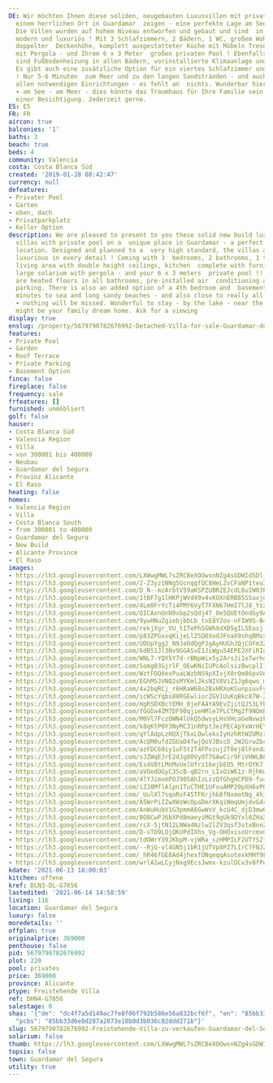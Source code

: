 ```yaml
---
DE: Wir möchten Ihnen diese soliden, neugebauten Luxusvillen mit privatem Pool an
  einem herrlichen Ort in Guardamar  zeigen - eine perfekte Lage am See und am Meer.
  Die Villen wurden auf hohem Niveau entworfen und gebaut und sind  in jedem Detail
  modern und luxuriös ! Mit 3 Schlafzimmern, 2 Bädern, 1 WC, großem Wohnbereich mit
  doppelter  Deckenhöhe, komplett ausgestatteter Küche mit Möbeln Tresen, großem Solarium
  mit Pergola - und Ihrem 6 x 3 Meter  großen privaten Pool ! Ebenfalls enthalten
  sind Fußbodenheizung in allen Bädern, vorinstallierte Klimaanlage und  Privatparkplätze.
  Es gibt auch eine zusätzliche Option für ein viertes Schlafzimmer und einen Keller
  ! Nur 5-6 Minuten  zum Meer und zu den langen Sandstränden - und auch nahe zu wirklich
  allen notwendigen Einrichtungen - es fehlt an  nichts. Wunderbar hier zu bleiben
  - am See - am Meer - dies könnte das Traumhaus für Ihre Familie sein. Fragen Sie  nach
  einer Besichtigung. Jederzeit gerne.
ES: ES
FR: FR
aircon: true
balconies: '1'
baths: 3
beach: true
beds: 4
community: Valencia
costa: Costa Blanca Süd
created: '2019-01-28 08:42:47'
currency: null
defeatures:
- Privater Pool
- Garten
- oben, dach
- Privatparkplatz
- Keller Option
description: We are pleased to present to you these solid new build luxury detached
  villas with private pool on a  unique place in Guardamar - a perfect lake and sea
  location. Designed and planned to a  very high standard, the villas are modern and
  luxurious in every detail ! Coming with 3  bedrooms, 2 bathrooms, 1 toilet, huge
  living area with double height ceilings, kitchen  complete with furnitures and bar,
  large solarium with pergola - and your 6 x 3 meters  private pool !! Also included
  are heated floors in all bathrooms, pre-installed air  conditioning and private
  parking. There is also an added option of a 4th bedroom and  basement! Just 5-6
  minutes to sea and long sandy beaches - and also close to really all  needed amenities
  - nothing will be missed. Wonderful to stay - by the lake - near the sea  - this
  might be your family dream home. Ask for a viewing
display: true
enslug: /property/5679790782676992-Detached-Villa-for-sale-Guardamar-del-Segura/
features:
- Private Pool
- Garden
- Roof Terrace
- Private Parking
- Basement Option
finca: false
fireplace: false
frequency: sale
frfeatures: []
furnished: unmöbliert
golf: false
hauser:
- Costa Blanca Süd
- Valencia Region
- Villa
- von 300001 bis 400000
- Neubau
- Guardamar del Segura
- Provinz Alicante
- El Raso
heating: false
homes:
- Valencia Region
- Villa
- Costa Blanca South
- from 300001 to 400000
- Guardamar del Segura
- New Build
- Alicante Province
- El Raso
images:
- https://lh3.googleusercontent.com/LXWwgMWL7sZRCBeXOOwsnNZg4sGDWId5Dljq8hksPfHcZWEpUO7lrMMu4x7ssi_bXnwwuOss6H1xxPZ_dUsgvBSSSuOU2-6omg=w640-rj-e30-l100
- https://lh3.googleusercontent.com/2-Z3yz1NNg5UcnqqfQC8HeLZvCFaNP1teu3kRTaa5xVvq2MzSLM3bxT4a_Np_RFgZAGQGHclLjsKIz_Qv90iXhvlBvkVSC1qWH4=w640-rj-e30-l100
- https://lh3.googleusercontent.com/D_N--mzArbtV59aKSPZUBRZEJcdL6uIW03PH4t8MKmXFLIS7LGIehV61RRri5W_Bjv9bwSoQk30NkrUvX_9Q0nK5S748JKsUwg=w640-rj-e30-l100
- https://lh3.googleusercontent.com/1tBF7g1lHKPjWVd49v4vKOXnERB85SSaxjdmk7M0VoJ9LEw7H6tbYBy2rqwzJYKK1CgaKOXR7qbOg9WpN8Lw6QfyUP_3UwZZJS0=w640-rj-e30-l100
- https://lh3.googleusercontent.com/4Lm0FrYcTi4PMY6VyT7FXN67HmI7lJ8_YzZ_cQcnzfDiPkgvwDYXB7RWlevibHXgiWCVK3d6KayOlN1Ht-v0TdJUFHsV96z4pDQ=w640-rj-e30-l100
- https://lh3.googleusercontent.com/QICAxnUnN9xbp2sQdj4T_0e5QUEtOndGy9Ake18hdzl3TPa0Yhld5kFh2lZk5ePPQ-KFECpOM6aV38-JbPqrrH6FVNsUT-R9DHI=w640-rj-e30-l100
- https://lh3.googleusercontent.com/9ywHNuZgiebjbbLb_txE8Y2ov-nFIW9S-B4JJWoW3HPMUDsFAa5FWzAbfF8akr6oTwEMcFVrjzwS-68Xycc7qgnprS9zbMMggI4=w640-rj-e30-l100
- https://lh3.googleusercontent.com/rekjXgr_VU_tITePhSGWhXdXB5gIL5Eosj-2Wtt3rLfLz6fWf0CzSwy7CI4m8smyRczxPsp3p-fmYgu51XwGQ72TjBkDPDOt=w640-rj-e30-l100
- https://lh3.googleusercontent.com/p83ZPGxxqKijeLlZSQ0XodJFnaX9shqBMxxnUH_8AJ7tfMFuJkCxIlBgMSAVIVm8yriq9h_OYwafOIPsMKrFEBq6KoQSFy9jSw=w640-rj-e30-l100
- https://lh3.googleusercontent.com/UDUpYgg2_N9JeOdQgPJgAyHUGhJQjCOFm3ZxefEh2_pqV6sPA9C15FuGRrJWjxJ-tSQH32dl8AgNWnMV8Gy5DTraDX2jRoft=w640-rj-e30-l100
- https://lh3.googleusercontent.com/6dB51Jl3Nv9GGASvE1JiWguS4EPE2XFiRIurMVL_r8PfXnxsJAGBdHG_i_8Rz900M_87okauQNH0TJrd63ykyrA69EtbHwmK=w640-rj-e30-l100
- https://lh3.googleusercontent.com/WNL7-YQY5Y7d-rBNpWix5y2ArsJi1oTwrhdejJWoNbQvtantdaCkc0Rp-SUwr88fFYaDW4vpL7czIOU81dlW0UzbRCGcn-mieQ=w640-rj-e30-l100
- https://lh3.googleusercontent.com/Somg03GjrlF_OEwKNiIUPcAolsizBwcplI1sho_0n78vq63zs9WnD6b5uZTgzk8395Xg1lCk39F0m3HSFxySHUJKfBRi8iD3nQ=w640-rj-e30-l100
- https://lh3.googleusercontent.com/WztFOQ6exPuaLWzbNS9pXIvjX0rQm86pvUe_Z03muPw3-Vr40dFOEUvJadfdJCz9-Vs6pQebnx9qBxnD9nWSCZEBvZB1wiaTNg=w640-rj-e30-l100
- https://lh3.googleusercontent.com/EGhMSJVNQ2sMYKmlJksNIV8ViZ1Jg6qwo_mtV3rpGIvq3hg9Nbn5fwGHs3TIB6V6JckloQKwRXS87Z74JhVm9RofA-vsWmU1uA=w640-rj-e30-l100
- https://lh3.googleusercontent.com/4x2bqRCj_r6HRaW68o2BxHRXoKSunpiuvFyWwaRL3570l_ruTEGgMDtKs-gHGVsCxOzfJ1sjGFFHRJ1HT6PkDqhp7Ivloes8=w640-rj-e30-l100
- https://lh3.googleusercontent.com/icWScYqbs88RGEwliorZGV1UuKqBkc87W-26bmgrJiIjr-O0au7qoRyljR2Dn7u86tzmvD9FGq63rKlFVvxOjfw1iXQO4ilvCQ=w640-rj-e30-l100
- https://lh3.googleusercontent.com/HgRSDXBctEMH_0jeFA4YA9EvZjitQJS3LYb-0dV6ekoKC_fwUvtrYMwsxTCfgfHn2wc-Nux54fgUo0AhJYisiEFzTCtF1JBo=w640-rj-e30-l100
- https://lh3.googleusercontent.com/fGGDa4ZM7DF90qjieHMle7PLCtMg2f9NOmh-ljh_0iRUxJcQ7sc0OcSsKAWeD8CzYfqNwBcLbixrT7qV6kVt8P5ItbMqu4Mg1Q=w640-rj-e30-l100
- https://lh3.googleusercontent.com/M0Vl7FczOWN4lUkQ5dwsyLHsVHcaGeNvwzkD88EjDwNjdArrry7shuW2fBxf1KcsArNm6ZG-P9wZ5OpaZvT0vSAK5JmtfM25YgM=w640-rj-e30-l100
- https://lh3.googleusercontent.com/k8qKtP0Y3NyMC31nRPptJezPEC4pYxWrHEYk0QyhIrh3d5gi2RCsoRJPR6M2XUYUp-fHoJ77PmaB8WSX4eaIwGG1nYpjF1l5AA=w640-rj-e30-l100
- https://lh3.googleusercontent.com/qYlAdpLzHQXjTkxLQwleksIyHzhRtWZUMzrfOr0CIy7PM_dfIRVkqDycHZY0tcTc8BmXcCm47g6YtBFt60Vb_U2U-w8d1f9SSg=w640-rj-e30-l100
- https://lh3.googleusercontent.com/AcQM0ufdZGUaD4fwjQoVJBscD_2W2GrwZbcP5mh_9iJDde2uGn1AJ1z9U7SKQ5zHfumDbkTUKHeNOXR00zymCgwGo1kwaLpmog=w640-rj-e30-l100
- https://lh3.googleusercontent.com/azFDC60iy1uF5t2T4FPvzuj2T0ej8lFondaeyFbmq9sgcyUZPk-4cyVUd0DxYY6fgwcYiTFmKg-zLp71y4jwA1p6S81BS1NrfQ=w640-rj-e30-l100
- https://lh3.googleusercontent.com/sJZWqEJrE2dJg80VyOT7GAwCir9FiVHWLB8E38IxCJGO74WdUMcJArDTamkXSzkzu-KAPDdrCeJScyygkNGFPpED_Rcf7XEA=w640-rj-e30-l100
- https://lh3.googleusercontent.com/Es4V8tLMnMvUelUfrz16ejbEO5_MtrOYK7-PGDOsgUDlyUPAKCTwa_Hbda5rtzm7G68FZW30NiGuMEIbRU3TTRyefzdTrETi=w640-rj-e30-l100
- https://lh3.googleusercontent.com/aVOedOGyC3ScB-qB2rn_LIxOiW61z-RjhKwFtqsWIwrwwXFhh_IDPP1UVnOvrNYhd9_QmLJQoyt29Jt_Q47gVp6Cr7BqzNRhogY=w640-rj-e30-l100
- https://lh3.googleusercontent.com/4lYJimxmPOJ905AhIzLzzQfGhgHCPD9-fu4ROluCJQMqFHjUDTZB4FP4vwk7DWVyOxl4eyHcDU9WosR2-b2V1mmpgut9uxox=w640-rj-e30-l100
- https://lh3.googleusercontent.com/iZJ8MflAlpn1TuCTHE1UFxuAMP20pXH6xPQrlIcQ5wB5bVwvRD0k8mW_HeV9yZ1UiUO1Dqkt8YX-kyYyz6SBLqKf-N3hnNVuuH0=w640-rj-e30-l100
- https://lh3.googleusercontent.com/_UulXl7sqoRsF45TFKrjhb8fNxmotNg_4hiTppOPoJAVqeSiBdUDjnD19S5NNvKQewhSSP0uZA10dbhJzdTJkiVGxCDS5i_F3JQ=w640-rj-e30-l100
- https://lh3.googleusercontent.com/A5WrPiIZwXWzWcOpaDmrXKqiNmqUmjdvGdcUOLel226n0zNIw4b7x_GlFBUIR7GnFKWrO8qaNvgtTaxA6JcSUEYUCUVQY3oanQ=w640-rj-e30-l100
- https://lh3.googleusercontent.com/AnWuHubV1G3pmmA6GwWsV_kcU4C_djD3mw6YWYTll5lST3IGduW4uV5ieexfJLePWhSXO_yrWN7IAbgwCURmBY_V9LN95Elmwq8=w640-rj-e30-l100
- https://lh3.googleusercontent.com/BO8CwPJ6bXPd8maeyiMGt9gUk9DYxl0ZHaXu-UwuQK8_haIDbfBC7C-FhgoPLYspIXkZ6VfleemB4FAeEoAlnFyJxMC81iS_mg=w640-rj-e30-l100
- https://lh3.googleusercontent.com/rcX-5jtN12LNWa4Nzlw2lZV3qsf3stxBnnZL_o06exau9z2IZ6sg2ujvGF12y5HmlvIhm65tZjcfopAH8n07XkC8qw8NL5xw=w640-rj-e30-l100
- https://lh3.googleusercontent.com/D-xTO9LOjQKUPdIXhs_Vg-OHOxisoUrcmxGz5XT6MO8P9X3hsZn-VEvP9-kMx8hDvkegyFsCrkd2NcIDc5g5383bbHoEbk5mDA=w640-rj-e30-l100
- https://lh3.googleusercontent.com/tdOWrY39JKbpM-vjWRa_szHMPILF2UTYS2fqk_bz_ShPcfCAmEmSQje1MGOKv3nv4pRxEZN_N4JdPeD1f5dvlPSyUE-4R-_qfw=w640-rj-e30-l100
- https://lh3.googleusercontent.com/--RjG-vl4GN5j1bR1jUTVp0PZ7LIrC7FNJZT8gjDu1l7Lv3QNDkWSJ_K4_NptJtzLsm9v71di5a8tbOiE0Bq5HNqE8b1F6GQ=w640-rj-e30-l100
- https://lh3.googleusercontent.com/_hR46fGE8Ad4jhexfONqeqqAsotexkMHf9FK--sU2Xya9d2t_X6L6byZlYAAx3Cz-uIIWlSYAf7_zcUCGxtZgUmlEiqMXxQa=w640-rj-e30-l100
- https://lh3.googleusercontent.com/wrlA1wLCyjNxg9EcsJwmx-kzulDCx3v8fPuIaHE3GtSXw8Igrbd4tqCul3QW4wv-JguX51x8iyoJJ9FXGMdlLh3KopKNVsrTEQ=w640-rj-e30-l100
kdate: '2021-06-13 18:00:03'
kitchen: offene
kref: DLN3-DL-G7656
lastedited: '2021-06-14 14:58:59'
living: 116
location: Guardamar del Segura
luxury: false
moredetails: ''
offplan: true
originalprice: 369000
penthouse: false
pid: 5679790782676992
plot: 220
pool: privates
price: 369000
province: Alicante
ptype: Freistehende Villa
ref: DHN4-G7656
salestage: 0
shas: '{"de": "dc4f7a5d149ac7fe8f06f792b586e56a832bcf6f", "en": "85bb33d6e0d287a2073e18b0d3b036c82ddd271b",
  "pcbs": "85bb33d6e0d287a2073e18b0d3b036c82ddd271b"}'
slug: 5679790782676992-Freistehende-Villa-zu-verkaufen-Guardamar-del-Segura/
solarium: false
thumb: https://lh3.googleusercontent.com/LXWwgMWL7sZRCBeXOOwsnNZg4sGDWId5Dljq8hksPfHcZWEpUO7lrMMu4x7ssi_bXnwwuOss6H1xxPZ_dUsgvBSSSuOU2-6omg=w400-h240-n-rj-e30-l100
topsix: false
town: Guardamar del Segura
utility: true
---
```

